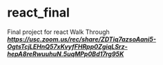 # react_final
Final project for react
Walk Through
***https://usc.zoom.us/rec/share/ZDTiq7azsoAani5-OgtsTcjLEHnQ57xKvyfFHRpp0ZgiqLSrz-hepA8reRwuuhuN.5uqMPp0Bd17rg95K***
